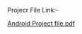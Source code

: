 Projecr File Link:-

[Android Project file.pdf](https://github.com/surajdevgan/MazeRunner/files/6678887/Android.Project.file.pdf)

